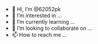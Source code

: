 - 👋 Hi, I’m @62052pk
- 👀 I’m interested in ...
- 🌱 I’m currently learning ...
- 💞️ I’m looking to collaborate on ...
- 📫 How to reach me ...

<!---
62052pk/62052pk is a ✨ special ✨ repository because its `README.md` (this file) appears on your GitHub profile.
You can click the Preview link to take a look at your changes.
--->
